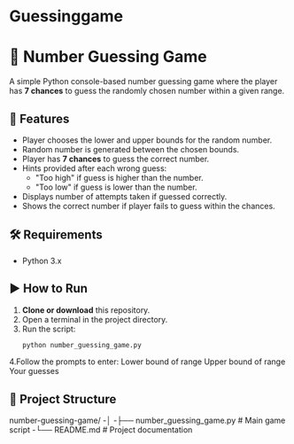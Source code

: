 # Guessinggame
# 🎯 Number Guessing Game

A simple Python console-based number guessing game where the player has **7 chances** to guess the randomly chosen number within a given range.

## 📜 Features
- Player chooses the lower and upper bounds for the random number.
- Random number is generated between the chosen bounds.
- Player has **7 chances** to guess the correct number.
- Hints provided after each wrong guess:
  - "Too high" if guess is higher than the number.
  - "Too low" if guess is lower than the number.
- Displays number of attempts taken if guessed correctly.
- Shows the correct number if player fails to guess within the chances.

## 🛠 Requirements
- Python 3.x

## ▶️ How to Run
1. **Clone or download** this repository.
2. Open a terminal in the project directory.
3. Run the script:
   ```bash
   python number_guessing_game.py
4.Follow the prompts to enter:
Lower bound of range
Upper bound of range
Your guesses

## 📂 **Project Structure**
number-guessing-game/
-│
-├── number_guessing_game.py  # Main game script
-└── README.md                # Project documentation
